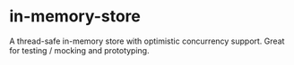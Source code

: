 # in-memory-store
A thread-safe in-memory store with optimistic concurrency support. Great for testing / mocking and prototyping.
